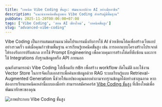 ```yaml
---
title: "เทคนิค Vibe Coding ขั้นสูง: พัฒนาแอปด้วย AI อย่างมืออาชีพ"
description: "แนะนำเทคนิคขั้นสูงของ Vibe Coding สำหรับผู้มีพื้นฐาน"
pubDate: 2025-11-20T00:00:00+07:00
tags: ['Vibe Coding', 'สอน AI เชียงใหม่', 'เทคนิคขั้นสูง']
slug: "advanced-vibe-coding"
---
```

Vibe Coding เป็นการผสมผสานแนวคิดโปรแกรมมิ่งกับการใช้ AI ช่วยเขียนโค้ดเพื่อสร้างเว็บแอปอย่างรวดเร็ว แต่เมื่อคุณก้าวข้ามพื้นฐาน ควรเรียนรู้เทคนิคขั้นสูง เช่น การออกแบบโครงสร้างโปรเจกต์ให้รองรับการปรับสเกล การใช้ Prompt Engineering เพื่อควบคุมการสร้างโค้ดที่ซับซ้อน และการใช้ Integrations กับฐานข้อมูลหรือ API ภายนอก

คุณยังสามารถนำ Vibe Coding ไปเชื่อมกับ n8n เพื่อสร้าง workflow อัตโนมัติ และใช้งาน Vector Store ในการจัดเก็บเอกสารเพื่อค้นหาข้อมูลด้วย RAG ระบบเรียนรู้แบบ Retrieval-Augmented Generation นี้ช่วยให้แอปของคุณตอบคำถามจากฐานข้อมูลได้อย่างชาญฉลาด หากต้องการเรียนเทคนิคเหล่านี้แบบลงมือทำ สามารถสมัครคอร์ส [Vibe Coding ขั้นสูง](https://www.aiunlockinnovations.com/courses-vibecode) ที่เชียงใหม่เพื่อพัฒนาทักษะของคุณ

![ภาพประกอบ Vibe Coding ขั้นสูง](advanced-vibe-coding.jpg "Vibe Coding ขั้นสูง")
